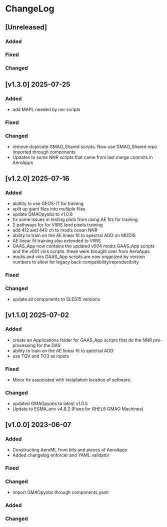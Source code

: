 # ChangeLog

## [Unreleased]
### Added

### Fixed

### Changed


## [v1.3.0] 2025-07-25
### Added
- add MAPL needed by nnr scripts

### Fixed

### Changed
- remove duplicate GMAO_Shared scripts.  Now use GMAO_Shared repo imported through components
- Updates to some NNR scripts that came from last merge commits in AeroApps


## [v1.2.0] 2025-07-16
### Added

- abiltity to use GEOS-IT for training
- split up giant files into multiple files
- update GMAOpyobs to v1.0.8
- fix some issues in testing plots from using AE fits for training
- 2 pathways for for VIIRS land pixels training
- add 412 and 440 ch to modis ocean NNR
- ability to train on the AE linear fit to spectral AOD on MODIS 
- AE linear fit training also extended to VIIRS
- GAAS_App now contains the updated v004 modis GAAS_App scripts and the v001 viirs scripts. these were brought over from AeroApps
- modis and viirs GAAS_App scripts are now organized by version numbers to allow for legacy back compatibility/reproducibiity

### Fixed

### Changed

- update all components to SLES15 versions

## [v1.1.0] 2025-07-02

### Added

- create an Applications folder for GAAS_App scripts that do the NNR pre-processing for the DAS
- ability to train on the AE linear fit to spectral AOD
- use TQV and TO3 as inputs

### Fixed

- Minor fix associated with installation location of software.

### Changed

- updated GMAOpyobs to latest v1.0.5
- Update to ESMA_env v4.8.2 (Fixes for RHEL8 GMAO Machines)

## [v1.0.0] 2023-06-07

### Added

- Constructing AeroML from bits and pieces of AeroApps
- Added changelog enforcer and YAML validator

### Fixed

### Changed

- import GMAOpyobs through components.yaml

### Added
   
### Changed 
   
